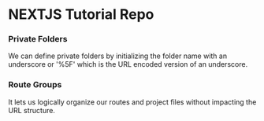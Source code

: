 # NEXTJS Tutorial Repo

### Private Folders

We can define private folders by initializing the folder name with an underscore or '%5F' which is the URL encoded version of an underscore.

### Route Groups

It lets us logically organize our routes and project files without impacting the URL structure.
